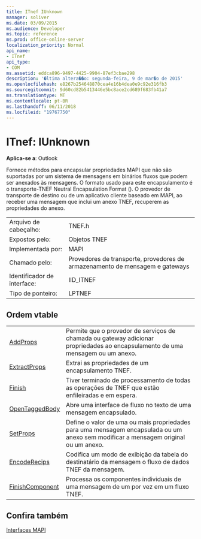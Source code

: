 ```yaml
---
title: ITnef IUnknown
manager: soliver
ms.date: 03/09/2015
ms.audience: Developer
ms.topic: reference
ms.prod: office-online-server
localization_priority: Normal
api_name:
- ITnef
api_type:
- COM
ms.assetid: eddca896-9497-4425-9904-87ef3cbae298
description: '�ltima altera��o: segunda-feira, 9 de mar�o de 2015'
ms.openlocfilehash: e8267b254648870cea4e16b4dea0e9c92e316fb3
ms.sourcegitcommit: 9d60cd82b5413446e5bc8ace2cd689f683fb41a7
ms.translationtype: MT
ms.contentlocale: pt-BR
ms.lasthandoff: 06/11/2018
ms.locfileid: "19767750"
---
```

# <a name="itnef--iunknown"></a>ITnef: IUnknown

  
  
**Aplica-se a**: Outlook 
  
Fornece métodos para encapsular propriedades MAPI que não são suportadas por um sistema de mensagens em binários fluxos que podem ser anexados às mensagens. O formato usado para este encapsulamento é o transporte-TNEF Neutral Encapsulation Format (). O provedor de transporte de destino ou de um aplicativo cliente baseado em MAPI, ao receber uma mensagem que inclui um anexo TNEF, recuperem as propriedades do anexo.
  
|||
|:-----|:-----|
|Arquivo de cabeçalho:  <br/> |TNEF.h  <br/> |
|Expostos pelo:  <br/> |Objetos TNEF  <br/> |
|Implementada por:  <br/> |MAPI  <br/> |
|Chamado pelo:  <br/> |Provedores de transporte, provedores de armazenamento de mensagem e gateways  <br/> |
|Identificador de interface:  <br/> |IID_ITNEF  <br/> |
|Tipo de ponteiro:  <br/> |LPTNEF  <br/> |
   
## <a name="vtable-order"></a>Ordem vtable

|||
|:-----|:-----|
|[AddProps](itnef-addprops.md) <br/> |Permite que o provedor de serviços de chamada ou gateway adicionar propriedades ao encapsulamento de uma mensagem ou um anexo.  <br/> |
|[ExtractProps](itnef-extractprops.md) <br/> |Extrai as propriedades de um encapsulamento TNEF.  <br/> |
|[Finish](itnef-finish.md) <br/> |Tiver terminado de processamento de todas as operações de TNEF que estão enfileiradas e em espera.  <br/> |
|[OpenTaggedBody](itnef-opentaggedbody.md) <br/> |Abre uma interface de fluxo no texto de uma mensagem encapsulado.  <br/> |
|[SetProps](itnef-setprops.md) <br/> |Define o valor de uma ou mais propriedades para uma mensagem encapsulada ou um anexo sem modificar a mensagem original ou um anexo.  <br/> |
|[EncodeRecips](itnef-encoderecips.md) <br/> |Codifica um modo de exibição da tabela do destinatário da mensagem o fluxo de dados TNEF da mensagem.  <br/> |
|[FinishComponent](itnef-finishcomponent.md) <br/> |Processa os componentes individuais de uma mensagem de um por vez em um fluxo TNEF.  <br/> |
   
## <a name="see-also"></a>Confira também



[Interfaces MAPI](mapi-interfaces.md)


